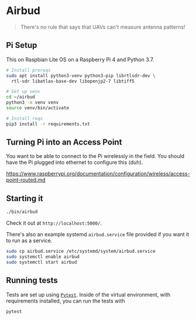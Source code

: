 # Airbud

> There's no rule that says that UAVs can't measure antenna patterns!

## Pi Setup

This on Raspbian Lite OS on a Raspberry Pi 4 and Python 3.7.

```bash
# Install prereqs
sudo apt install python3-venv python3-pip librtlsdr-dev \
  rtl-sdr libatlas-base-dev libopenjp2-7 libtiff5

# Set up venv
cd ~/airbud
python3 -m venv venv
source venv/bin/activate

# Install reqs
pip3 install -r requirements.txt
```

## Turning Pi into an Access Point

You want to be able to connect to the Pi wirelessly in the field. You should have the Pi plugged into ethernet to configure this (duh).

https://www.raspberrypi.org/documentation/configuration/wireless/access-point-routed.md

## Starting it

```bash
./bin/airbud
```

Check it out at `http://localhost:5000/`.

There's also an example systemd `airbud.service` file provided if you want it to run as a service.

```bash
sudo cp airbud.service /etc/systemd/system/airbud.service
sudo systemctl enable airbud
sudo systemctl start airbud
```

## Running tests

Tests are set up using [`Pytest`](https://docs.pytest.org/en/stable/). Inside of the virtual environment, with requirements installed, you can run the tests with

```bash
pytest
```
